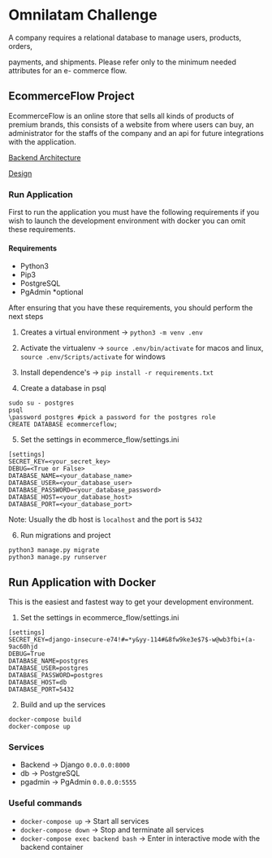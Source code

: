 # Omnilatam Challenge
A company requires a relational database to manage users, products, orders,

payments, and shipments. Please refer only to the minimum needed attributes for an e-
commerce flow.

## EcommerceFlow Project
EcommerceFlow is an online store that sells all kinds of products of premium brands, this consists of a website from where users can buy, an administrator for the staffs of the company and an api for future integrations with the application. 

[Backend Architecture](./backend_architecure.md)

[Design](https://www.figma.com/file/JNMo3L0oLzqeJ42zWjAYFL/EcommerceFlow?node-id=2%3A2)

### Run Application
First to run the application you must have the following requirements if you wish to launch the development environment with docker you can omit these requirements.

#### Requirements
- Python3
- Pip3
- PostgreSQL
- PgAdmin *optional

After ensuring that you have these requirements, you should perform the next steps

1. Creates a virtual environment -> `python3 -m venv .env`

2. Activate the virtualenv -> `source .env/bin/activate` for macos and linux, `source .env/Scripts/activate` for windows

3. Install dependence's -> `pip install -r requirements.txt`

4. Create a database in psql
```
sudo su - postgres
psql
\password postgres #pick a password for the postgres role
CREATE DATABASE ecommerceflow;
```

5. Set the settings in ecommerce_flow/settings.ini
```
[settings]
SECRET_KEY=<your_secret_key>
DEBUG=<True or False>
DATABASE_NAME=<your_database_name>
DATABASE_USER=<your_database_user>
DATABASE_PASSWORD=<your_database_password>
DATABASE_HOST=<your_database_host>
DATABASE_PORT=<your_database_port>
```
Note: Usually the db host is `localhost` and the port is `5432`

6. Run migrations and project
```
python3 manage.py migrate
python3 manage.py runserver
```

## Run Application with Docker
This is the easiest and fastest way to get your development environment.

1. Set the settings in ecommerce_flow/settings.ini
```
[settings]
SECRET_KEY=django-insecure-e74!#=*y&yy-114#&8fw9ke3e$7$-w@wb3fbi+(a-9ac60hjd
DEBUG=True
DATABASE_NAME=postgres
DATABASE_USER=postgres
DATABASE_PASSWORD=postgres
DATABASE_HOST=db
DATABASE_PORT=5432
```

2. Build and up the services
```
docker-compose build
docker-compose up
```

### Services
- Backend -> Django `0.0.0.0:8000`
- db -> PostgreSQL 
- pgadmin -> PgAdmin `0.0.0.0:5555`

### Useful commands
- `docker-compose up` -> Start all services
- `docker-compose down` -> Stop and terminate all services
- `docker-compose exec backend bash` -> Enter in interactive mode with the backend container
